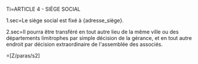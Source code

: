 Ti=ARTICLE 4 - SIÈGE SOCIAL

1.sec=Le siège social est fixé à {adresse_siège}.

2.sec=Il pourra être transféré en tout autre lieu de la même ville ou des départements limitrophes par simple décision de la gérance, et en tout autre endroit par décision extraordinaire de l'assemblée des associés.

=[Z/paras/s2]